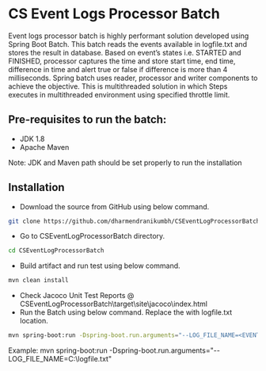 # CS Event Logs Processor Batch

Event logs processor batch is highly performant solution developed using Spring Boot Batch. This batch reads the events available in logfile.txt and stores the result in database. Based on event’s states i.e. STARTED and FINISHED, processor captures the time and store start time, end time, difference in time and alert true or false if difference is more than 4 milliseconds.
Spring batch uses reader, processor and writer components to achieve the objective. This is multithreaded solution in which Steps executes in multithreaded environment using specified throttle limit.

## Pre-requisites to run the batch:

- JDK 1.8
- Apache Maven

Note: JDK and Maven path should be set properly to run the installation


## Installation

- Download the source from GitHub using below command.

```sh
git clone https://github.com/dharmendranikumbh/CSEventLogProcessorBatch.git
```

- Go to CSEventLogProcessorBatch directory.

```sh
cd CSEventLogProcessorBatch
```

- Build artifact and run test using below command.

```sh
mvn clean install
```

- Check Jacoco Unit Test Reports @ CSEventLogProcessorBatch\target\site\jacoco\index.html
- Run the Batch using below command. Replace the <EVENT LOG FILE PATH> with logfile.txt location.

```sh
mvn spring-boot:run -Dspring-boot.run.arguments="--LOG_FILE_NAME=<EVENT LOG FILE PATH>"
```
Example: mvn spring-boot:run -Dspring-boot.run.arguments="--LOG_FILE_NAME=C:\logfile.txt"
